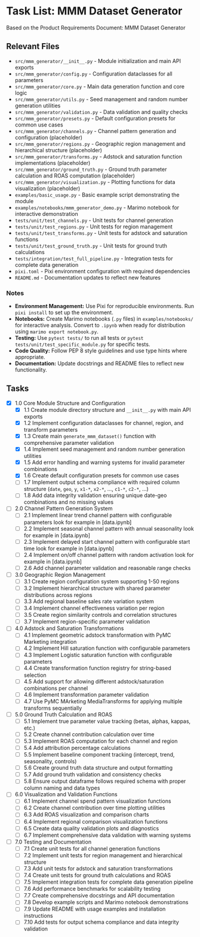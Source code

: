 # Task List: MMM Dataset Generator

Based on the Product Requirements Document: MMM Dataset Generator

## Relevant Files

- `src/mmm_generator/__init__.py` - Module initialization and main API exports
- `src/mmm_generator/config.py` - Configuration dataclasses for all parameters
- `src/mmm_generator/core.py` - Main data generation function and core logic
- `src/mmm_generator/utils.py` - Seed management and random number generation utilities
- `src/mmm_generator/validation.py` - Data validation and quality checks
- `src/mmm_generator/presets.py` - Default configuration presets for common use cases
- `src/mmm_generator/channels.py` - Channel pattern generation and configuration (placeholder)
- `src/mmm_generator/regions.py` - Geographic region management and hierarchical structure (placeholder)
- `src/mmm_generator/transforms.py` - Adstock and saturation function implementations (placeholder)
- `src/mmm_generator/ground_truth.py` - Ground truth parameter calculation and ROAS computation (placeholder)
- `src/mmm_generator/visualization.py` - Plotting functions for data visualization (placeholder)
- `examples/basic_usage.py` - Basic example script demonstrating the module
- `examples/notebooks/mmm_generator_demo.py` - Marimo notebook for interactive demonstration
- `tests/unit/test_channels.py` - Unit tests for channel generation
- `tests/unit/test_regions.py` - Unit tests for region management
- `tests/unit/test_transforms.py` - Unit tests for adstock and saturation functions
- `tests/unit/test_ground_truth.py` - Unit tests for ground truth calculations
- `tests/integration/test_full_pipeline.py` - Integration tests for complete data generation
- `pixi.toml` - Pixi environment configuration with required dependencies
- `README.md` - Documentation updates to reflect new features

### Notes

- **Environment Management:** Use Pixi for reproducible environments. Run `pixi install` to set up the environment.
- **Notebooks:** Create Marimo notebooks (`.py` files) in `examples/notebooks/` for interactive analysis. Convert to `.ipynb` when ready for distribution using `marimo export notebook.py`.
- **Testing:** Use `pytest tests/` to run all tests or `pytest tests/unit/test_specific_module.py` for specific tests.
- **Code Quality:** Follow PEP 8 style guidelines and use type hints where appropriate.
- **Documentation:** Update docstrings and README files to reflect new functionality.

## Tasks

- [x] 1.0 Core Module Structure and Configuration
  - [x] 1.1 Create module directory structure and `__init__.py` with main API exports
  - [x] 1.2 Implement configuration dataclasses for channel, region, and transform parameters
  - [x] 1.3 Create main `generate_mmm_dataset()` function with comprehensive parameter validation
  - [x] 1.4 Implement seed management and random number generation utilities
  - [x] 1.5 Add error handling and warning systems for invalid parameter combinations
  - [x] 1.6 Create default configuration presets for common use cases
  - [ ] 1.7 Implement output schema compliance with required column structure (`date`, `geo`, `y`, `x1-*`, `x2-*`, ..., `c1-*`, `c2-*`, ...)
  - [ ] 1.8 Add data integrity validation ensuring unique date-geo combinations and no missing values

- [ ] 2.0 Channel Pattern Generation System
  - [ ] 2.1 Implement linear trend channel pattern with configurable parameters look for example in [data.ipynb]
  - [ ] 2.2 Implement seasonal channel pattern with annual seasonality look for example in [data.ipynb]
  - [ ] 2.3 Implement delayed start channel pattern with configurable start time look for example in [data.ipynb]
  - [ ] 2.4 Implement on/off channel pattern with random activation look for example in [data.ipynb]
  - [ ] 2.6 Add channel parameter validation and reasonable range checks

- [ ] 3.0 Geographic Region Management
  - [ ] 3.1 Create region configuration system supporting 1-50 regions
  - [ ] 3.2 Implement hierarchical structure with shared parameter distributions across regions
  - [ ] 3.3 Add regional baseline sales rate variation system
  - [ ] 3.4 Implement channel effectiveness variation per region
  - [ ] 3.5 Create region similarity controls and correlation structures
  - [ ] 3.7 Implement region-specific parameter validation

- [ ] 4.0 Adstock and Saturation Transformations
  - [ ] 4.1 Implement geometric adstock transformation with PyMC Marketing integration
  - [ ] 4.2 Implement Hill saturation function with configurable parameters
  - [ ] 4.3 Implement Logistic saturation function with configurable parameters
  - [ ] 4.4 Create transformation function registry for string-based selection
  - [ ] 4.5 Add support for allowing different adstock/saturation combinations per channel
  - [ ] 4.6 Implement transformation parameter validation
  - [ ] 4.7 Use PyMC MArketing MediaTransforms for applying multiple transforms sequentially

- [ ] 5.0 Ground Truth Calculation and ROAS
  - [ ] 5.1 Implement true parameter value tracking (betas, alphas, kappas, etc.)
  - [ ] 5.2 Create channel contribution calculation over time
  - [ ] 5.3 Implement ROAS computation for each channel and region
  - [ ] 5.4 Add attribution percentage calculations
  - [ ] 5.5 Implement baseline component tracking (intercept, trend, seasonality, controls)
  - [ ] 5.6 Create ground truth data structure and output formatting
  - [ ] 5.7 Add ground truth validation and consistency checks
  - [ ] 5.8 Ensure output dataframe follows required schema with proper column naming and data types

- [ ] 6.0 Visualization and Validation Functions
  - [ ] 6.1 Implement channel spend pattern visualization functions
  - [ ] 6.2 Create channel contribution over time plotting utilities
  - [ ] 6.3 Add ROAS visualization and comparison charts
  - [ ] 6.4 Implement regional comparison visualization functions
  - [ ] 6.5 Create data quality validation plots and diagnostics
  - [ ] 6.7 Implement comprehensive data validation with warning systems

- [ ] 7.0 Testing and Documentation
  - [ ] 7.1 Create unit tests for all channel generation functions
  - [ ] 7.2 Implement unit tests for region management and hierarchical structure
  - [ ] 7.3 Add unit tests for adstock and saturation transformations
  - [ ] 7.4 Create unit tests for ground truth calculations and ROAS
  - [ ] 7.5 Implement integration tests for complete data generation pipeline
  - [ ] 7.6 Add performance benchmarks for scalability testing
  - [ ] 7.7 Create comprehensive docstrings and API documentation
  - [ ] 7.8 Develop example scripts and Marimo notebook demonstrations
  - [ ] 7.9 Update README with usage examples and installation instructions
  - [ ] 7.10 Add tests for output schema compliance and data integrity validation 
